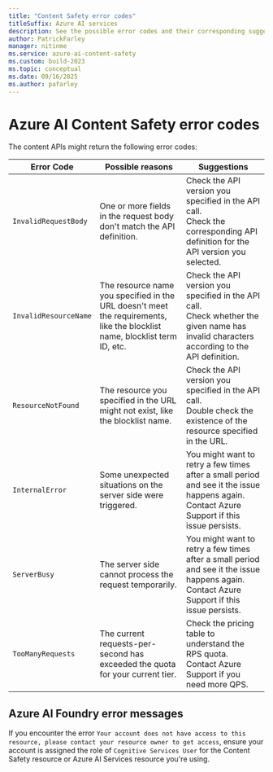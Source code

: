 ```yaml
---
title: "Content Safety error codes"
titleSuffix: Azure AI services
description: See the possible error codes and their corresponding suggestions for the Azure AI Content Safety APIs.
author: PatrickFarley
manager: nitinme
ms.service: azure-ai-content-safety
ms.custom: build-2023
ms.topic: conceptual
ms.date: 09/16/2025
ms.author: pafarley
---
```


# Azure AI Content Safety error codes 

The content APIs might return the following error codes:

| Error Code    | Possible reasons   | Suggestions           |
| ---------- | ------- | -------------------- |
| `InvalidRequestBody`  | One or more fields in the request body don't match the API definition. | Check the API version you specified in the API call. <br/>Check the corresponding API definition for the API version you selected. |
| `InvalidResourceName` | The resource name you specified in the URL doesn't meet the requirements, like the blocklist name, blocklist term ID, etc. | Check the API version you specified in the API call.  <br/>Check whether the given name has invalid characters according to the API definition. |
| `ResourceNotFound`    | The resource you specified in the URL might not exist, like the blocklist name. | Check the API version you specified in the API call. <br/>Double check the existence of the resource specified in the URL. |
| `InternalError`       | Some unexpected situations on the server side were triggered. | You might want to retry a few times after a small period and see it the issue happens again.  <br/>             Contact Azure Support if this issue persists. |
| `ServerBusy`          | The server side cannot process the request temporarily.      | You might want to retry a few times after a small period and see it the issue happens again.  <br/>Contact Azure Support if this issue persists. |
| `TooManyRequests`     | The current requests-per-second has exceeded the quota for your current tier. | Check the pricing table to understand the RPS quota.   <br/>Contact Azure Support if you need more QPS. |


## Azure AI Foundry error messages

If you encounter the error `Your account does not have access to this resource, please contact your resource owner to get access`, ensure your account is assigned the role of `Cognitive Services User` for the Content Safety resource or Azure AI Services resource you're using.

